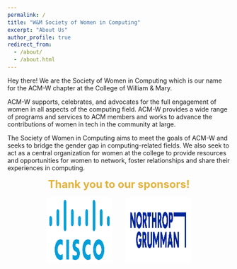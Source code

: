 ```yaml
---
permalink: /
title: "W&M Society of Women in Computing"
excerpt: "About Us"
author_profile: true
redirect_from: 
  - /about/
  - /about.html
---
```


Hey there! We are the Society of Women in Computing which is our name for the ACM-W chapter at the College of William & Mary.

ACM-W supports, celebrates, and advocates for the full engagement of women in all aspects of the computing field. ACM-W provides a wide range of programs and services to ACM members and works to advance the contributions of women in tech in the community at large.

The Society of Women in Computing aims to meet the goals of ACM-W and seeks to bridge the gender gap in computing-related fields. We also seek to act as a central organization for women at the college to provide resources and opportunities for women to network, foster relationships and share their experiences in computing.

<p align = "center"> <font size = "5"> <span style = "color: #E3B23C"> <b> Thank you to our sponsors! </b> </span> </font> </p>

<p align="center">
<img src= "images/cisco-logo-transparent.png" width="150" height="150"> &nbsp;&nbsp;&nbsp;&nbsp;&nbsp; <img src= "images/northrop-grumman-logo.png" width="150" height="150"> 
</p>
